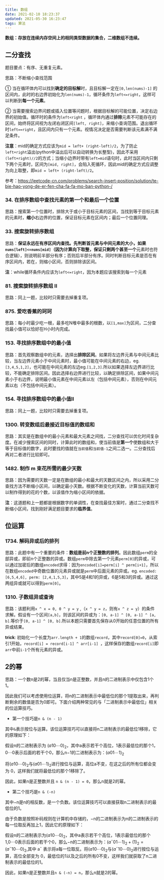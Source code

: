 ```yaml
---
title: 数组
date: 2021-02-10 18:23:37
updated: 2021-05-30 16:23:47
tags: 算法
---
```


**数组：存放在连续内存空间上的相同类型数据的集合，二维数组不连续。**

## 二分查找

题目要点：有序、无重复元素。

思路：不断缩小查找范围

① 当在循环体内可以找到**确定的目标解**时，且目标解一定在`[0,len(nums)-1]` 的区间内，此时的右边界初始化为`len(nums)-1`，循环条件为`left<=right`，这样可以判断到**每一个元素**。

 ② 当需要搜索边界问题或插入位置等问题时，根据目标解的可能位置，决定右边界的初始值。循环时的条件为`left<right` ，循环体内通过**排除**元素不可能存在的区间，始终将区间视为左闭右闭区间`[left, right]`，来缩小查询范围。退出循环时`left==right`，且区间内只有一个元素。视情况决定是否需要判断该元素满不满足条件。

<!--more-->

**注意**：mid的确定方式应该为`mid = left+ (right-left)/2`，为了防止`left+right`溢出(python中溢出后可以自动转换为长整型)，因此不采用`(left+right)//2`的方式；当缩小边界时带有`left=mid`语句时，此时当区间内只剩下两个元素时，区间为`[mid, right]`，会陷入死循环，因此mid的确定方式应调整为向上取整，即`mid = left+ (right-left)/2`。

参考：https://leetcode-cn.com/problems/search-insert-position/solution/te-bie-hao-yong-de-er-fen-cha-fa-fa-mo-ban-python-/ 

### 34.  在排序数组中查找元素的第一个和最后一个位置

思路：搜索第一个位置时，排除大于或小于目标元素的区间，当找到等于目标元素的元素时，**缩小**右边界的位置，保证目标元素在区间内；最后一个位置同理。

### 33. 搜索旋转排序数组

思路：**保证永远在有序区间内查找。**先判断首元素与中间元素的大小，如果`nums[left]<=nums[mid]`（因为计算向下取整，保证**只剩两个甚至一个**元素时也符合逻辑），则说明前半部分有序；否则后半部分有序。同时判断目标元素是否在有序区间内，若在，则缩小区间，否则排除该区间。

**注**：while循环条件内应该为`left<=right`，因为本题应该搜索到每一个元素

### 81. 搜索旋转排序数组 II

思路：同上一题，比较时只需要去掉重复项。

### 875. 爱吃香蕉的珂珂

思路：每小时最少吃一根，最多吃N堆中最多的根数，以`[1,max]`为区间，二分查找最小值可以恰好在H小时内完成。

### 153. 寻找排序数组中的最小值

思路：首先观察数组中的元素，选择出**排除区间**。如果将左边界元素与中间元素比较，当左边界元素小于中间元素时，最小值可能在中间元素的右边，eg.`[3,4,5,1,2]`，也可能在中间元素的左边eg.`[1,2,3]`.所以如果选择左边界进行比较，不能确定排除区间。因此选择右边界进行比较，以确定排除区间，如果中间元素小于右边界，说明最小值元素在中间元素以左（包括中间元素），否则在中间元素以右（不包括中间元素）。

### 154. 寻找排序数组中的最小值Ⅱ

思路：同上一题，比较时只需要去掉重复项。

### 1300. 转变数组后最接近目标值的数组和

思路：其实是在数组中的最小元素和最大元素之间找，二分查找可以优化时间复杂度。在减少搜索区间的同时，计算此时的数组和，使当前值是**第一个**使数组和大于等于目标值的数字，此时要找的值就在`当前值`和`当前值-1`之间二选一。二分查找后再对二者进行比较即可。

### 1482. 制作 m 束花所需的最少天数

思路：因为需要的天数一定是在数组的最小和最大的天数区间之内，所以采用二分查找方法不断缩小区间，以确定最小天数。根据不断变化的天数，计算当前天数可以制作得到的花的个数，以该值作为缩小区间的依据。

**注**：这道题和上一题都是根据数字的单调性，在查找最佳方案时，通过二分查找不断缩小区间，找到刚好满足题目要求的**临界值**。







## 位运算

### 1734. 解码异或后的排列

思路：此题中有一个重要的条件：**数组是前n个正整数的排列**。因此数组`perm`的全部异或，即前n个正整数的异或。数组`perm`中除去第一个元素`perm[0]`的异或，可以通过加密后的数组`encoded`求得：因为`encoded[i]=perm[i] ^ perm[i+1]`，所以在数组`encoded`中奇数位置的元素异或就是`perm`中后面元素的异或。eg. `encoded: [6,5,4,6], perm: [2,4,1,5,3]`，其中5是4和1的异或，6是5和3的异或。通过这两组异或就可以得到`perm[0]`。

### 1310. 子数组异或查询

思路：该题利用`x ^ x = 0, 0 ^ y = y` ,（`x ^ y = z`，则有`x ^ z = y`）的条件求解。假设有一个区间`[a,b]`，则该区间的异或为：`[0, a-1] ^ [0, a-1] ^ [a, b]`.等价于`[0, a-1] ^ [0, b]`.所以本题只需要首先保存从0开始的任意位置的所有异或结果。

**trick**: 初始化一个长度为`arr.length + 1`的数组`record`，其中`record[0]=0`，从索引1开始，`record[i] = record[i-1] ^ arr[i-1] `，这样保存的数组`record[i]`即`arr`中前`i-1`个所有元素的异或。

## 2的幂

思路：一个数n是2的幂，当且仅当n是正整数，并且n的二进制表示中仅包含1个1。

因此我们可以考虑使用位运算，将n的二进制表示中最低位的那个1提取出来，再判断剩余的数值是否为0即可。下面介绍两种常见的与「二进制表示中最低位」相关的位运算技巧。

- 第一个技巧是`n & (n - 1)`

其中`&`表示按位与运算。该位运算技巧可以直接将n二进制表示的最低位1移除，它的原理如下：

假设n的二进制表示为 $(a10⋯0)_2$，其中a表示若干个高位，1表示最低位的那个1，0⋯0表示后面的若干个0，那么n−1的二进制表示为：$(a01⋯1)_2$
​

将$(a10⋯0)_2$与$(a01⋯1)_2$进行按位与运算，高位a不变，在这之后的所有位都会变为 0，这样我们就将最低位的那个1移除了。

因此，如果n是正整数并且 `n & (n - 1) = 0`，那么n就是2的幂。

- 第二个技巧是`n & (-n)`

其中−n是n的相反数，是一个负数。该位运算技巧可以直接获取n二进制表示的最低位的1。

由于负数是按照补码规则在计算机中存储的，−n的二进制表示为n的二进制表示的每一位取反再加上1，因此它的原理如下：

假设n的二进制表示为$(a10⋯0)_2$，其中a表示若干个高位，1表示最低位的那个1,0⋯0表示后面的若干个0，那么−n的二进制表示为：$(a¯01⋯1)_2+(1)_2=(a¯10⋯0)_2$,其中 a¯
表示将a每一位取反。将$(a10⋯0)_2$与$(a¯10⋯0)_2$进行按位与运算，高位全部变为 0，最低位的1以及之后的所有0不变，这样我们就获取了n二进制表示的最低位的1。

因此，如果n是正整数并且`n & (-n) = n`，那么n就是2的幂。
